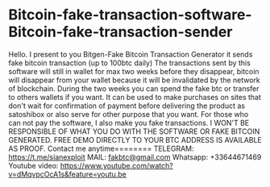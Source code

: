 # Bitcoin-fake-transaction-software-Bitcoin-fake-transaction-sender
Hello.  I present to you Bitgen-Fake Bitcoin Transaction Generator it sends fake bitcoin transaction (up to 100btc daily) The transactions sent by this software will still in wallet for max two weeks before they disappear, bitcoin will disappear from your wallet because it will be invalidated by the network of blockchain. During the two weeks you can spend the fake btc or transfer to others wallets if you want. It can be used to make purchases on sites that don't wait for confirmation of payment before delivering the product as satoshibox or also serve for other purpose that you want. For those who can not pay the software, I also make you fake transactions. I WON'T BE RESPONSIBLE OF WHAT YOU DO WITH THE SOFTWARE OR FAKE BITCOIN GENERATED. FREE DEMO DIRECTLY TO YOUR BTC ADDRESS IS AVAILABLE AS PROOF. Contact me anytime========  TELEGRAM:  https://t.me/sianexploit MAIL: fakbtc@gmail.com Whatsapp: +33644671469
Youtube video: https://www.youtube.com/watch?v=dMqvpcOcA1s&feature=youtu.be
